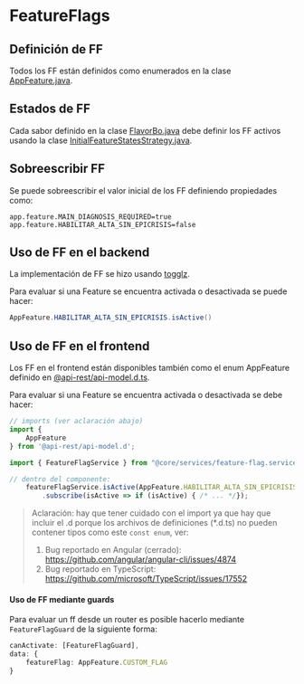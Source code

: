 # FeatureFlags

## Definición de FF

Todos los FF están definidos como enumerados en la clase [AppFeature.java](../sgx-shared/src/main/java/ar/lamansys/sgx/shared/featureflags/AppFeature.java).

## Estados de FF

Cada sabor definido en la clase [FlavorBo.java](../sgx-shared/src/main/java/ar/lamansys/sgx/shared/flavor/FlavorBo.java) debe definir los FF activos usando la clase [InitialFeatureStatesStrategy.java](../sgx-shared/src/main/java/ar/lamansys/sgx/shared/flavor/InitialFeatureStatesStrategy.java).

## Sobreescribir FF
 
Se puede sobreescribir el valor inicial de los FF definiendo propiedades como:

```properties
app.feature.MAIN_DIAGNOSIS_REQUIRED=true
app.feature.HABILITAR_ALTA_SIN_EPICRISIS=false 
```

## Uso de FF en el backend

La implementación de FF se hizo usando [togglz](https://www.togglz.org/).

Para evaluar si una Feature se encuentra activada o desactivada se puede hacer:

```java
AppFeature.HABILITAR_ALTA_SIN_EPICRISIS.isActive()
```

## Uso de FF en el frontend

Los FF en el frontend están disponibles también como el enum AppFeature definido en [@api-rest/api-model.d.ts](../../front-end/apps/projects/hospital/src/app/modules/api-rest/api-model.d.ts).

Para evaluar si una Feature se encuentra activada o desactivada se debe hacer:

```typescript
// imports (ver aclaración abajo)
import {
	AppFeature
} from '@api-rest/api-model.d';

import { FeatureFlagService } from "@core/services/feature-flag.service";

// dentro del componente:
    featureFlagService.isActive(AppFeature.HABILITAR_ALTA_SIN_EPICRISIS)
        .subscribe(isActive => if (isActive) { /* ... */});

```

> Aclaración: hay que tener cuidado con el import ya que hay que incluir el .d porque los archivos de definiciones (*.d.ts) no pueden contener tipos como este `const enum`, ver:
>   1. Bug reportado en Angular (cerrado): https://github.com/angular/angular-cli/issues/4874
>   2. Bug reportado en TypeScript: https://github.com/microsoft/TypeScript/issues/17552


#### Uso de FF mediante guards

Para evaluar un ff desde un router es posible hacerlo mediante `FeatureFlagGuard` de la siguiente forma:

```typescript 
canActivate: [FeatureFlagGuard],
data: {
	featureFlag: AppFeature.CUSTOM_FLAG
}
